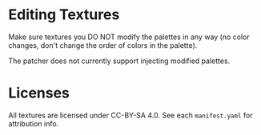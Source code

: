 # Editing Textures

Make sure textures you DO NOT modify the palettes in any way (no color changes, don't change the order of colors in the palette).

The patcher does not currently support injecting modified palettes.

# Licenses

All textures are licensed under CC-BY-SA 4.0.
See each `manifest.yaml` for attribution info.